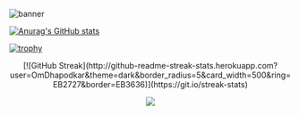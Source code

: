 ![banner](https://github.com/OmDhapodkar/OmDhapodkar/assets/81022361/46a2614d-6fad-458f-9edf-1c9a0326db52)

[![Anurag's GitHub stats](https://github-readme-stats.vercel.app/api?username=OmDhapodkar&show_icons=true&theme=radical)](https://github.com/anuraghazra/github-readme-stats)

[![trophy](https://github-profile-trophy.vercel.app/?username=OmDhapodkar&theme=radical&column=3&margin-w=15&margin-h=15)](https://github.com/ryo-ma/github-profile-trophy)

<p align="center">
  [![GitHub Streak](http://github-readme-streak-stats.herokuapp.com?        user=OmDhapodkar&theme=dark&border_radius=5&card_width=500&ring=EB2727&border=EB3636)](https://git.io/streak-stats)
</p>

<p align="center">
  <a href="https://skillicons.dev">
    <img src="https://skillicons.dev/icons?i=html,css,js,nodejs,mongodb,express,babel,react,tailwind,vscode,netlify,aws,firebase" />
  </a>
</p>

<!--
**OmDhapodkar/OmDhapodkar** is a ✨ _special_ ✨ repository because its `README.md` (this file) appears on your GitHub profile.
-->
